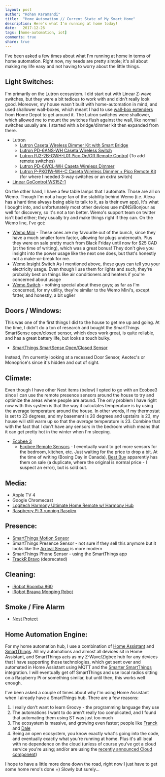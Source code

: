```yaml
---
layout: post
author: "Rohan Karamandi"
title:  "Home Automation // Current State of My Smart Home"
description: Here's what I'm running at home today!
date:   2017-12-26
tags: [home-automation, iot]
comments: true
share: true
---
```

I've been asked a few times about what I'm running at home in terms of home automation. Right now, my needs are pretty simple; it's all about making my life easy and not having to worry about the little things.

## Light Switches:
I'm primarily on the Lutron ecosystem. I did start out with Linear Z-wave switches, but they were a bit tedious to work with and didn't really look good. Moreover, my house wasn't built with home-automation in mind, and used shallower wall-boxes, which meant I had to use [wall-box extenders](https://www.homedepot.ca/en/home/p.shallow-wallbox-extender-for-gfci-white.1000152020.html) from Home Depot to get around it. The Lutron switches were shallower, which allowed me to mount the switches flush against the wall, like normal switches usually are. I started with a bridge/dimmer kit then expanded from there.

  - Lutron
    - [Lutron Caseta Wireless Dimmer Kit with Smart Bridge](https://amzn.to/2ydfP0w)
    - [Lutron PD-6ANS-WH Caseta Wireless Switch](https://amzn.to/2t0CwAc)
    - [Lutron PJ2-2B-GWH-L01 Pico On/Off Remote Control](https://amzn.to/2MwUcvh) (To add remote switches)
    - [Lutron PD-6WCL-WH Caseta Wireless Dimmer](https://amzn.to/2LW73pE)
    - [Lutron P-PKG1W-WH-C Caseta Wireless Dimmer + Pico Remote Kit](https://amzn.to/2Mud8uJ) (for where I needed 3-way switches or an extra switch)
  - [Linear GoControl WS15Z-1](https://amzn.to/2t2pNwN)

On the other hand, I have a few table lamps that I automate. Those are all on Wemo. Though I'm not a huge fan of the stability behind Wemo (i.e. Alexa has a hard time always being able to talk to it, as is their own app), It's what I bought into, and unfortunately most other devices use mDNS/Bonjour as well for discovery, so it's not a ton better. Wemo's support team on twitter isn't bad either; they usually try and make things right if they can. On the Wemo line, I've got:
  -  [Wemo Mini](https://amzn.to/2ydgeA4) - These ones are my favourite out of the bunch, since they have a much smaller form factor, allowing for plugs underneath. Plus they were on sale pretty much from Black Friday until now for $25 CAD (at the time of writing), which was a great bonus! They don't give you insight into the power usage like the next one does, but that's honestly not a make-or-break for me.
  - [Wemo Insight Switch](https://amzn.to/2LUaX2l) As I mentioned above, these guys can tell you your electricity usage. Even though I use them for lights and such, they're probably best on things like air conditioners and heaters if you're concerned about usage
  - [Wemo Switch](https://amzn.to/2Mx0v2f) - nothing special about these guys; as far as I'm concerned, for my utility, they're similar to the Wemo Mini's, except fatter, and honestly, a bit uglier

## Doors / Windows:
This was one of the first things I did to the house to get me up and going. At the time, I didn't do a ton of research and bought the SmartThings SmartSense open/closed sensor, which does work great, is quite reliable, and has a great battery life, but looks a touch bulky.

  - [SmartThings SmartSense Open/Closed Sensor](https://amzn.to/2t1yYO2)

Instead, I'm currently looking at a recessed Door Sensor, Aeotec's or Monoprice's since it's hidden and out of sight.

## Climate:
Even though I have other Nest items (below) I opted to go with an Ecobee3 since I can use the remote presence sensors around the house to try and optimize the areas where people are around. The only problem I have right now with this system is that the way it calculates temperature is by using the average temperature around the house. In other words, if my thermostat is set to 23 degrees, and my basement is 20 degrees and upstairs is 23, my house will still warm up so that the *average* temperature is 23. Combine that with the fact that I don't have any sensors in the bedroom which means that it can get pretty hot in the winter when I'm sleeping.

- [Ecobee 3](https://amzn.to/2MvXMWO)
  - [Ecobee Remote Sensors](https://amzn.to/2t2nt8Z) - I eventually want to get more sensors for the bedroom, kitchen, etc. Just waiting for the price to drop a bit. At the time of writing (Boxing Day in Canada), [Best Buy](https://www.bestbuy.ca/en-ca/product/ecobee3-remote-wi-fi-temperature-sensor-eb-rse3pk2-01-2-pack/10368680.aspx?) apparently has them on sale (a duplicate, where the original is normal price - I suspect an error), but is sold out.

## Media:
  - Apple TV 4
  - Google Chromecast
  - [Logitech Harmony Ultimate Home Remote w/ Harmony Hub](https://amzn.to/2yhYoMo)
  - [Raspberry Pi 3 running Rasplex](https://amzn.to/2JIkPjh)

## Presence:
  - [SmartThings Motion Sensor](https://amzn.to/2MswtfL)
  - SmartThings Presence Sensor - not sure if they sell this anymore but it looks like the [Arrival Sensor](https://amzn.to/2JPkQh8) is more modern
  - SmartThings Phone Sensor - using the SmartThings app
  - [TrackR Bravo](https://amzn.to/2t1lAJY) (deprecated)

## Cleaning:
  - [iRobot Roomba 860](https://amzn.to/2lbiT47)
  - [iRobot Braava Mopping Robot](https://amzn.to/2MxBcNh)

## Smoke / Fire Alarm
  - [Nest Protect](https://amzn.to/2LTDBAJ)

## Home Automation Engine:
For my home automation hub, I use a combination of [Home Assistant](https://home-assistant.io) and [SmartThings](https://www.smartthings.com/). All my automations and almost all devices sit in Home Assistant, and SmartThings acts as my Z-Wave/Zigbee hub for any devices that I have supporting those technologies, which get sent over and automated in Home Assistant using MQTT and the [Smarter SmartThings](https://home-assistant.io/blog/2016/02/09/Smarter-Smart-Things-with-MQTT-and-Home-Assistant/) integration. I will eventually get off SmartThings and use local radios sitting on a Raspberry Pi or something similar, but until then, this works well enough.

I've been asked a couple of times about why I'm using Home Assistant when I already have a SmartThings hub. There are a few reasons:
  1. I really don't want to learn Groovy - the programming language they use
  2. The automations I want to do aren't really too complicated, and I found that automating them using ST was just too much
  3. The ecosystem is massive, and growing even faster; people like [Franck](https://twitter.com/Frenck) and [Dale](https://twitter.com/dale3h)
  4. Being an open ecosystem, you know exactly what's going into the code, and eventually exactly what you're running at home. Plus it's all local with no dependence on the cloud (unless of course you've got a cloud service you're using; and/or are using the [recently announced Cloud component](https://home-assistant.io/blog/2017/12/17/introducing-home-assistant-cloud/))

I hope to have a little more done down the road, right now I just have to get some home reno's done =) Slowly but surely...
